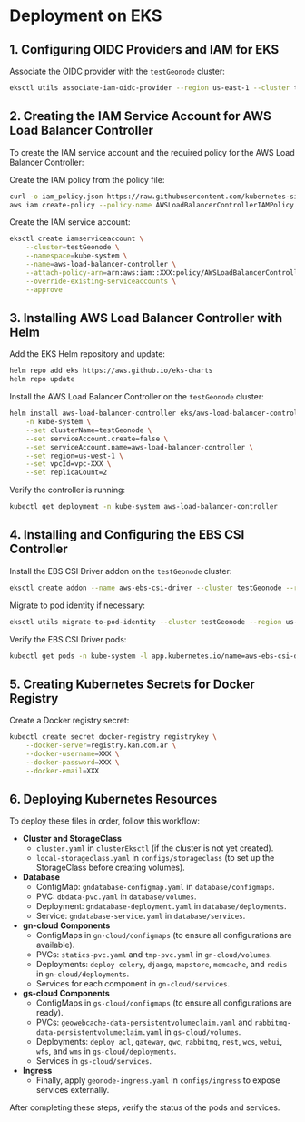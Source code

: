 # Deployment on EKS

## 1. Configuring OIDC Providers and IAM for EKS

Associate the OIDC provider with the `testGeonode` cluster:

``` bash
eksctl utils associate-iam-oidc-provider --region us-east-1 --cluster testGeonode --approve
```
## 2. Creating the IAM Service Account for AWS Load Balancer Controller

To create the IAM service account and the required policy for the AWS Load Balancer Controller:

Create the IAM policy from the policy file:

``` bash
curl -o iam_policy.json https://raw.githubusercontent.com/kubernetes-sigs/aws-load-balancer-controller/main/docs/install/iam_policy.json
aws iam create-policy --policy-name AWSLoadBalancerControllerIAMPolicy --policy-document file://iam_policy.json
```

Create the IAM service account:

``` bash
eksctl create iamserviceaccount \
    --cluster=testGeonode \
    --namespace=kube-system \
    --name=aws-load-balancer-controller \
    --attach-policy-arn=arn:aws:iam::XXX:policy/AWSLoadBalancerControllerIAMPolicy \
    --override-existing-serviceaccounts \
    --approve
```

## 3. Installing AWS Load Balancer Controller with Helm

Add the EKS Helm repository and update:

``` bash
helm repo add eks https://aws.github.io/eks-charts
helm repo update
```
Install the AWS Load Balancer Controller on the `testGeonode` cluster:

``` bash
helm install aws-load-balancer-controller eks/aws-load-balancer-controller \
    -n kube-system \
    --set clusterName=testGeonode \
    --set serviceAccount.create=false \
    --set serviceAccount.name=aws-load-balancer-controller \
    --set region=us-west-1 \
    --set vpcId=vpc-XXX \
    --set replicaCount=2
```
Verify the controller is running:
``` bash
kubectl get deployment -n kube-system aws-load-balancer-controller
```

## 4. Installing and Configuring the EBS CSI Controller

Install the EBS CSI Driver addon on the `testGeonode` cluster:

``` bash
eksctl create addon --name aws-ebs-csi-driver --cluster testGeonode --region us-east-1
```

Migrate to pod identity if necessary:

``` bash
eksctl utils migrate-to-pod-identity --cluster testGeonode --region us-east-1 --approve
```

Verify the EBS CSI Driver pods:

``` bash
kubectl get pods -n kube-system -l app.kubernetes.io/name=aws-ebs-csi-driver
```

## 5. Creating Kubernetes Secrets for Docker Registry

Create a Docker registry secret:

``` bash
kubectl create secret docker-registry registrykey \
    --docker-server=registry.kan.com.ar \
    --docker-username=XXX \
    --docker-password=XXX \
    --docker-email=XXX
```

## 6. Deploying Kubernetes Resources

To deploy these files in order, follow this workflow:

- **Cluster and StorageClass**
    - `cluster.yaml` in `clusterEksctl` (if the cluster is not yet created).
    - `local-storageclass.yaml` in `configs/storageclass` (to set up the StorageClass before creating volumes).
- **Database**
    - ConfigMap: `gndatabase-configmap.yaml` in `database/configmaps`.
    - PVC: `dbdata-pvc.yaml` in `database/volumes`.
    - Deployment: `gndatabase-deployment.yaml` in `database/deployments`.
    - Service: `gndatabase-service.yaml` in `database/services`.
- **gn-cloud Components**
    - ConfigMaps in `gn-cloud/configmaps` (to ensure all configurations are available).
    - PVCs: `statics-pvc.yaml` and `tmp-pvc.yaml` in `gn-cloud/volumes`.
    - Deployments: `deploy celery`, `django`, `mapstore`, `memcache`, and `redis` in `gn-cloud/deployments`.
    - Services for each component in `gn-cloud/services`.
- **gs-cloud Components**
    - ConfigMaps in `gs-cloud/configmaps` (to ensure all configurations are ready).
    - PVCs: `geowebcache-data-persistentvolumeclaim.yaml` and `rabbitmq-data-persistentvolumeclaim.yaml` in `gs-cloud/volumes`.
    - Deployments: `deploy acl`, `gateway`, `gwc`, `rabbitmq`, `rest`, `wcs`, `webui`, `wfs`, and `wms` in `gs-cloud/deployments`.
    - Services in `gs-cloud/services`.
- **Ingress**
    - Finally, apply `geonode-ingress.yaml` in `configs/ingress` to expose services externally.

After completing these steps, verify the status of the pods and services.
